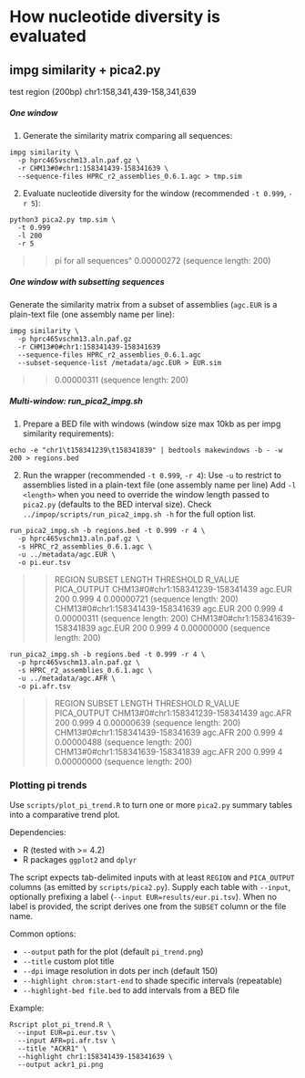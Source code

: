# How nucleotide diversity is evaluated

## impg similarity + pica2.py
test region (200bp) chr1:158,341,439-158,341,639

##### One window

1. Generate the similarity matrix comparing all sequences:
```
impg similarity \
  -p hprc465vschm13.aln.paf.gz \
  -r CHM13#0#chr1:158341439-158341639 \
  --sequence-files HPRC_r2_assemblies_0.6.1.agc > tmp.sim
```

2. Evaluate nucleotide diversity for the window (recommended `-t 0.999`, `-r 5`):
```
python3 pica2.py tmp.sim \
  -t 0.999 
  -l 200 
  -r 5
```
>> pi for all sequences" 0.00000272 (sequence length: 200)


##### One window with subsetting sequences

Generate the similarity matrix from a subset of assemblies (`agc.EUR` is a plain-text file (one assembly name per line):
```
impg similarity \
  -p hprc465vschm13.aln.paf.gz 
  -r CHM13#0#chr1:158341439-158341639 
  --sequence-files HPRC_r2_assemblies_0.6.1.agc 
  --subset-sequence-list /metadata/agc.EUR > EUR.sim
```
>> 0.00000311 (sequence length: 200)


##### Multi-window: run_pica2_impg.sh 

1. Prepare a BED file with windows (window size max 10kb as per impg similarity requirements):
```
echo -e "chr1\t158341239\t158341839" | bedtools makewindows -b - -w 200 > regions.bed
```

2. Run the wrapper (recommended `-t 0.999`, `-r 4`):
Use `-u` to restrict to assemblies listed in a plain-text file (one assembly name per line)
Add `-l <length>` when you need to override the window length passed to `pica2.py` (defaults to the BED interval size).
Check `../impop/scripts/run_pica2_impg.sh -h` for the full option list.

```
run_pica2_impg.sh -b regions.bed -t 0.999 -r 4 \
  -p hprc465vschm13.aln.paf.gz \
  -s HPRC_r2_assemblies_0.6.1.agc \
  -u ../metadata/agc.EUR \
  -o pi.eur.tsv
```
>>REGION  SUBSET  LENGTH  THRESHOLD       R_VALUE PICA_OUTPUT
>>CHM13#0#chr1:158341239-158341439        agc.EUR 200     0.999   4       0.00000721 (sequence length: 200)
>>CHM13#0#chr1:158341439-158341639        agc.EUR 200     0.999   4       0.00000311 (sequence length: 200)
>>CHM13#0#chr1:158341639-158341839        agc.EUR 200     0.999   4       0.00000000 (sequence length: 200)


```
run_pica2_impg.sh -b regions.bed -t 0.999 -r 4 \
  -p hprc465vschm13.aln.paf.gz \
  -s HPRC_r2_assemblies_0.6.1.agc \
  -u ../metadata/agc.AFR \
  -o pi.afr.tsv
```
>>REGION  SUBSET  LENGTH  THRESHOLD       R_VALUE PICA_OUTPUT
>>CHM13#0#chr1:158341239-158341439        agc.AFR 200     0.999   4       0.00000639 (sequence length: 200)
>>CHM13#0#chr1:158341439-158341639        agc.AFR 200     0.999   4       0.00000488 (sequence length: 200)
>>CHM13#0#chr1:158341639-158341839        agc.AFR 200     0.999   4       0.00000000 (sequence length: 200)


### Plotting pi trends

Use `scripts/plot_pi_trend.R` to turn one or more `pica2.py` summary tables into a comparative trend plot.

Dependencies:
- R (tested with >= 4.2)
- R packages `ggplot2` and `dplyr`

The script expects tab-delimited inputs with at least `REGION` and `PICA_OUTPUT` columns (as emitted by `scripts/pica2.py`). Supply each table with `--input`, optionally prefixing a label (`--input EUR=results/eur.pi.tsv`). When no label is provided, the script derives one from the `SUBSET` column or the file name.

Common options:
- `--output` path for the plot (default `pi_trend.png`)
- `--title` custom plot title
- `--dpi` image resolution in dots per inch (default 150)
- `--highlight chrom:start-end` to shade specific intervals (repeatable)
- `--highlight-bed file.bed` to add intervals from a BED file

Example:
```
Rscript plot_pi_trend.R \
  --input EUR=pi.eur.tsv \
  --input AFR=pi.afr.tsv \
  --title "ACKR1" \
  --highlight chr1:158341439-158341639 \
  --output ackr1_pi.png
```

